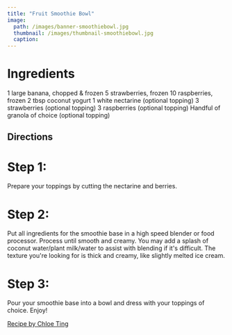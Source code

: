 ```yaml
---
title: "Fruit Smoothie Bowl"
image:
  path: /images/banner-smoothiebowl.jpg
  thumbnail: /images/thumbnail-smoothiebowl.jpg
  caption: 
---
```


# Ingredients
1 large banana, chopped & frozen
5 strawberries, frozen
10 raspberries, frozen
2 tbsp coconut yogurt
1 white nectarine (optional topping)
3 strawberries (optional topping)
3 raspberries (optional topping)
Handful of granola of choice (optional topping)

## Directions
# Step 1:
Prepare your toppings by cutting the nectarine and berries.
# Step 2:
Put all ingredients for the smoothie base in a high speed blender or food processor. Process until smooth and creamy. 
You may add a splash of coconut water/plant milk/water to assist with blending if it's difficult. 
The texture you're looking for is thick and creamy, like slightly melted ice cream.
# Step 3:
Pour your smoothie base into a bowl and dress with your toppings of choice. Enjoy!

[Recipe by Chloe Ting](https://www.chloeting.com/recipes/pink-smoothie-bowl.html)
